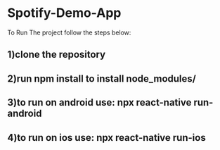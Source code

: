 # Spotify-Demo-App
To Run The project follow the steps below:
## 1)clone the repository
## 2)run npm install to install node_modules/
## 3)to run on android use: npx react-native run-android
## 4)to run on ios use: npx react-native run-ios
